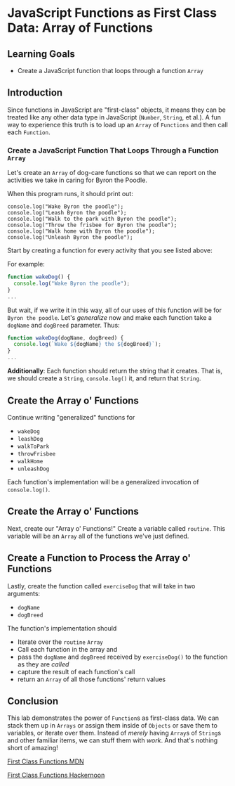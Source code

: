 # JavaScript Functions as First Class Data: Array of Functions

## Learning Goals

- Create a JavaScript function that loops through a function `Array`

## Introduction

Since functions in JavaScript are "first-class" objects, it means they can be
treated like any other data type in JavaScript (`Number`, `String`, et al.).  A
fun way to experience this truth is to load up an `Array` of `Functions` and
then call each `Function`.

### Create a JavaScript Function That Loops Through a Function `Array`

Let's create an `Array` of dog-care functions so that we can report on the
activities we take in caring for Byron the Poodle.

When this program runs, it should print out:

```
console.log("Wake Byron the poodle");
console.log("Leash Byron the poodle");
console.log("Walk to the park with Byron the poodle");
console.log("Throw the frisbee for Byron the poodle");
console.log("Walk home with Byron the poodle");
console.log("Unleash Byron the poodle");
```

Start by creating a function for every activity that you see listed above:

For example:

```js
function wakeDog() {
  console.log("Wake Byron the poodle");
}
... 
```

But wait, if we write it in this way, all of our uses of this function will be
for `Byron the poodle`. Let's _generalize_ now and make each function take a
`dogName` and `dogBreed` parameter. Thus:

```js
function wakeDog(dogName, dogBreed) {
  console.log(`Wake ${dogName} the ${dogBreed}`);
}
...
```

**Additionally**: Each function should return the string that it creates. That
is, we should create a `String`, `console.log()` it, and return that `String`.

## Create the Array o' Functions

Continue writing "generalized" functions for

* `wakeDog`
* `leashDog`
* `walkToPark`
* `throwFrisbee`
* `walkHome`
* `unleashDog`

Each function's implementation will be a generalized invocation of
`console.log()`.

## Create the Array o' Functions

Next, create our "Array o' Functions!" Create a variable called `routine`. This
variable will be an `Array` all of the functions we've just defined.

## Create a Function to Process the Array o' Functions

Lastly, create the function called `exerciseDog` that will take in two
arguments:

* `dogName`
* `dogBreed`

The function's implementation should

* Iterate over the `routine` `Array`
* Call each function in the array and
* pass the `dogName` and `dogBreed` received by `exerciseDog()` to the function as they are _called_
* capture the result of each function's call
* return an `Array` of all those functions' return values

## Conclusion

This lab demonstrates the power of `Function`s as first-class data. We can
stack them up in `Arrays` or assign them inside of `Objects` or save them to
variables, or iterate over them. Instead of _merely_ having `Array`s of
`String`s and other familiar items, we can stuff them with _work_. And that's
nothing short of amazing!

[First Class Functions MDN](https://developer.mozilla.org/en-US/docs/Glossary/First-class_Function)

[First Class Functions Hackernoon](https://hackernoon.com/javascript-and-functional-programming-pt-2-first-class-functions-4437a1aec217)
